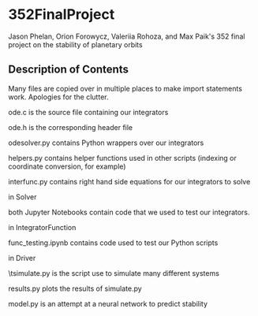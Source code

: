 # 352FinalProject
Jason Phelan, Orion Forowycz, Valeriia Rohoza, and Max Paik's 352 final project on the stability of planetary orbits

## Description of Contents

Many files are copied over in multiple places to make import statements work. Apologies for the clutter.

ode.c is the source file containing our integrators

ode.h is the corresponding header file

odesolver.py contains Python wrappers over our integrators

helpers.py contains helper functions used in other scripts (indexing or coordinate conversion, for example)

interfunc.py contains right hand side equations for our integrators to solve

in Solver

  both Jupyter Notebooks contain code that we used to test our integrators.
  
in IntegratorFunction

  func_testing.ipynb contains code used to test our Python scripts
  
in Driver

  \tsimulate.py is the script use to simulate many different systems
  
  results.py plots the results of simulate.py
  
  model.py is an attempt at a neural network to predict stability
  
  
